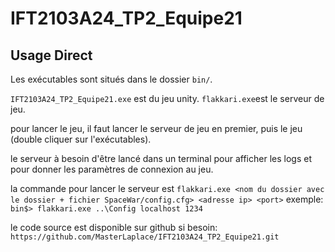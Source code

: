 # IFT2103A24_TP2_Equipe21

## Usage Direct

Les exécutables sont situés dans le dossier `bin/`.

`IFT2103A24_TP2_Equipe21.exe` est du jeu unity.
`flakkari.exe`est le serveur de jeu.

pour lancer le jeu, il faut lancer le serveur de jeu en premier, puis le jeu (double cliquer sur l'exécutables).

le serveur à besoin d'être lancé dans un terminal pour afficher les logs et pour donner les paramètres de connexion au jeu.

la commande pour lancer le serveur est `flakkari.exe <nom du dossier avec le dossier + fichier SpaceWar/config.cfg> <adresse ip> <port>`
exemple: `bin$> flakkari.exe ..\Config localhost 1234`

le code source est disponible sur github si besoin:
`https://github.com/MasterLaplace/IFT2103A24_TP2_Equipe21.git`
